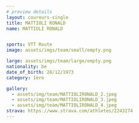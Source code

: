 ```yaml
---
# preview details
layout: coureurs-single
title: MATTIOLI RONALD
name: MATTIOLI RONALD


sports: VTT Route
image: assets/imgs/team/small/empty.png

large: assets/imgs/team/large/empty.png
nationality: be
date_of_birth: 28/12/1973
category: 1ère

gallery:
  - assets/img/team/MATTIOLIRONALD_2.jpeg
  - assets/img/team/MATTIOLIRONALD_3.jpeg
  - assets/img/team/MATTIOLIRONALD_4.jpeg
strava: https://www.strava.com/athletes/2243274
---
```

